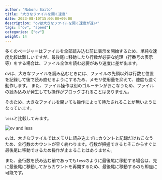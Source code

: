 ```yaml
---
author: "Noboru Saito"
title: "大きなファイルを開く速度"
date: 2023-08-10T15:00:00+09:00
description: "ovは大きなファイルを開く速度が速い"
tags: ["ov", "speed"]
categories: ["ov"]
weight: 14
---
```


多くのページャーはファイルを全部読み込む前に表示を開始するため、単純な速度比較は難しいですが、最後尾に移動したり行数が必要な処理（行番号の表示等）をする場合は、ファイル全体を読む必要があり速度に差が出ます。

ovは、大きなファイルを読み込むときには、ファイルの先頭以外は行数と位置を記録して後で読み直せるようにするため、メモリ使用量を抑えて、速度も速く動作します。
また、ファイル操作は別のゴルーチンがおこなうため、ファイルの読み込みが発生しても操作がブロックされることはありません。

そのため、大きなファイルを開いても操作によって待たされることが無いようになっています。

`less`と比較してみます。

![ov and less](/ov/ov-open-large-file.gif)

`ov`は、大きなファイルではメモリに読み込まずにカウントと記録だけおこなうため、全行数のカウントが早く終わります。行数が把握できるとそこからすぐに最後尾に移動できるため操作が止まることはありません。

また、全行数を読み込む前であっても`less`のように最後尾に移動する場合は、先に最後尾に移動してからカウントを再開するため、最後尾に移動するのも即座に可能です。

